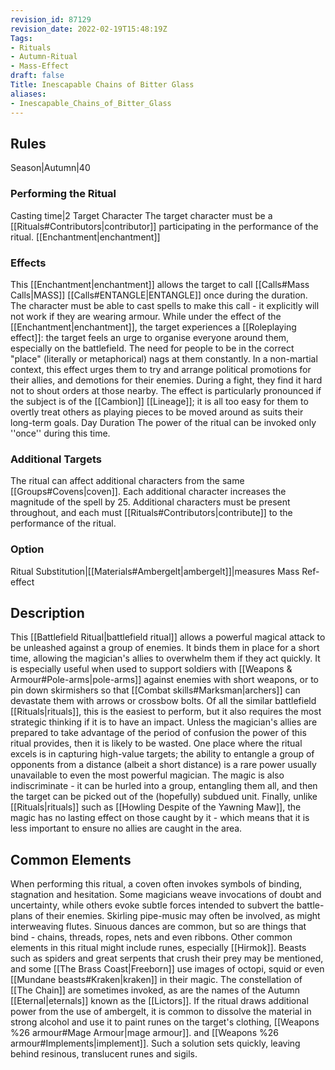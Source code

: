 ```yaml
---
revision_id: 87129
revision_date: 2022-02-19T15:48:19Z
Tags:
- Rituals
- Autumn-Ritual
- Mass-Effect
draft: false
Title: Inescapable Chains of Bitter Glass
aliases:
- Inescapable_Chains_of_Bitter_Glass
---
```

## Rules
Season|Autumn|40
### Performing the Ritual
Casting time|2 Target Character The target character must be a [[Rituals#Contributors|contributor]] participating in the performance of the ritual.
[[Enchantment|enchantment]]
### Effects
This [[Enchantment|enchantment]] allows the target to call [[Calls#Mass Calls|MASS]] [[Calls#ENTANGLE|ENTANGLE]] once during the duration. The character must be able to cast spells to make this call - it explicitly will not work if they are wearing armour. 
While under the effect of the [[Enchantment|enchantment]], the target experiences a [[Roleplaying effect]]: the target feels an urge to organise everyone around them, especially on the battlefield. The need for people to be in the correct "place" (literally or metaphorical) nags at them constantly. In a non-martial context, this effect urges them to try and arrange political promotions for their allies, and demotions for their enemies. During a fight, they find it hard not to shout orders at those nearby. The effect is particularly pronounced if the subject is of the [[Cambion]] [[Lineage]]; it is all too easy for them to overtly treat others as playing pieces to be moved around as suits their long-term goals.
Day Duration The power of the ritual can be invoked only ''once'' during this time.
### Additional Targets
The ritual can affect additional characters from the same [[Groups#Covens|coven]]. Each additional character increases the magnitude of the spell by 25. Additional characters must be present throughout, and each must [[Rituals#Contributors|contribute]] to the performance of the ritual.
### Option
Ritual Substitution|[[Materials#Ambergelt|ambergelt]]|measures
Mass Ref-effect
## Description
This [[Battlefield Ritual|battlefield ritual]] allows a powerful magical attack to be unleashed against a group of enemies. It binds them in place for a short time, allowing the magician's allies to overwhelm them if they act quickly. It is especially useful when used to support soldiers with [[Weapons & Armour#Pole-arms|pole-arms]] against enemies with short weapons, or to pin down skirmishers so that [[Combat skills#Marksman|archers]] can devastate them with arrows or crossbow bolts. 
Of all the similar battlefield [[Rituals|rituals]], this is the easiest to perform, but it also requires the most strategic thinking if it is to have an impact. Unless the magician's allies are prepared to take advantage of the period of confusion the power of this ritual provides, then it is likely to be wasted. One place where the ritual excels is in capturing high-value targets; the ability to entangle a group of opponents from a distance (albeit a short distance) is a rare power usually unavailable to even the most powerful magician. The magic is also indiscriminate - it can be hurled into a group, entangling them all, and then the target can be picked out of the (hopefully) subdued unit. Finally, unlike [[Rituals|rituals]] such as [[Howling Despite of the Yawning Maw]], the magic has no lasting effect on those caught by it - which means that it is less important to ensure no allies are caught in the area.
## Common Elements
When performing this ritual, a coven often invokes symbols of binding, stagnation and hesitation. Some magicians weave invocations of doubt and uncertainty, while others evoke subtle forces intended to subvert the battle-plans of their enemies. Skirling pipe-music may often be involved, as might interweaving flutes. Sinuous dances are common, but so are things that bind - chains, threads, ropes, nets and even ribbons.
Other common elements in this ritual might include runes, especially [[Hirmok]]. Beasts such as spiders and great serpents that crush their prey may be mentioned, and some [[The Brass Coast|Freeborn]] use images of octopi, squid or even [[Mundane beasts#Kraken|kraken]] in their magic. The constellation of [[The Chain]] are sometimes invoked, as are the names of the Autumn [[Eternal|eternals]] known as the [[Lictors]].
If the ritual draws additional power from the use of ambergelt, it is common to dissolve the material in strong alcohol and use it to paint runes on the target's clothing, [[Weapons %26 armour#Mage Armour|mage armour]]. and [[Weapons %26 armour#Implements|implement]]. Such a solution sets quickly, leaving behind resinous, translucent runes and sigils.
